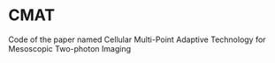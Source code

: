 # CMAT
Code of the paper named Cellular Multi-Point Adaptive Technology for Mesoscopic Two-photon Imaging
